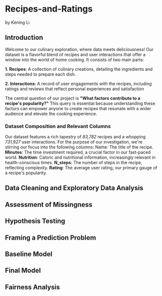 # Recipes-and-Ratings
by Kening Li
## Introduction
Welcome to our culinary exploration, where data meets deliciousness! Our dataset is a flavorful blend of recipes and user interactions that offer a window into the world of home cooking. It consists of two main parts:

**1. Recipes**: A collection of culinary creations, detailing the ingredients and steps needed to prepare each dish.

**2. Interactions**: A record of user engagements with the recipes, including ratings and reviews that reflect personal experiences and satisfaction

The central question of our project is **"What factors contribute to a recipe's popularity?"** This query is essential because understanding these factors can empower anyone to create recipes that resonate with a wider audience and elevate the cooking experience.

### Dataset Composition and Relevant Columns
Our dataset features a rich tapestry of *83,782* recipes and a whopping *731,927* user interactions. For the purpose of our investigation, we're stirring our focus into the following columns:
Name: The title of the recipe.
**Minutes**: The time investment required, a crucial factor in our fast-paced world.
**Nutrition**: Caloric and nutritional information, increasingly relevant in health-conscious times.
**N_steps**: The number of steps in the recipe, reflecting complexity.
**Rating**: The average user rating, our primary gauge of a recipe's popularity.


## Data Cleaning and Exploratory Data Analysis
## Assessment of Missingness
## Hypothesis Testing
## Framing a Prediction Problem
## Baseline Model
## Final Model
## Fairness Analysis
